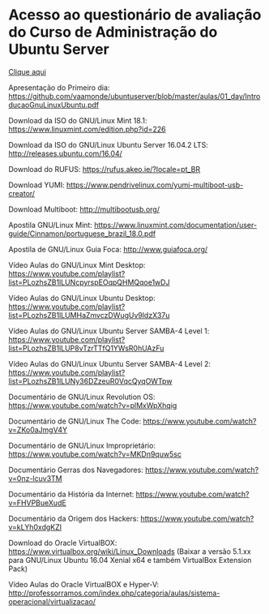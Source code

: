 <h1>Acesso ao questionário de avaliação do Curso de Administração do Ubuntu Server</h1>

<a href="https://goo.gl/forms/6dnhoTQ0qXvxch8s2" target="_blank">Clique aqui</a>

Apresentação do Primeiro dia: https://github.com/vaamonde/ubuntuserver/blob/master/aulas/01_day/IntroducaoGnuLinuxUbuntu.pdf<br>

Download da ISO do GNU/Linux Mint 18.1: https://www.linuxmint.com/edition.php?id=226

Download da ISO do GNU/Linux Ubuntu Server 16.04.2 LTS: http://releases.ubuntu.com/16.04/

Download do RUFUS: https://rufus.akeo.ie/?locale=pt_BR

Download YUMI: https://www.pendrivelinux.com/yumi-multiboot-usb-creator/

Download Multiboot: http://multibootusb.org/

Apostila GNU/Linux Mint: https://www.linuxmint.com/documentation/user-guide/Cinnamon/portuguese_brazil_18.0.pdf

Apostila de GNU/Linux Guia Foca: http://www.guiafoca.org/

Vídeo Aulas do GNU/Linux Mint Desktop: https://www.youtube.com/playlist?list=PLozhsZB1lLUNcpyrspEOqpQHMQqoe1wDJ

Vídeo Aulas do GNU/Linux Ubuntu Desktop: https://www.youtube.com/playlist?list=PLozhsZB1lLUMHaZmvczDWugUv9ldzX37u

Vídeo Aulas do GNU/Linux Ubuntu Server SAMBA-4 Level 1: https://www.youtube.com/playlist?list=PLozhsZB1lLUP8vTzrTTfQ1YWsR0hUAzFu

Vídeo Aulas do GNU/Linux Ubuntu Server SAMBA-4 Level 2: https://www.youtube.com/playlist?list=PLozhsZB1lLUNy36DZzeuR0VqcQyqOWTpw

Documentário de GNU/Linux Revolution OS: https://www.youtube.com/watch?v=plMxWpXhqig

Documentário de GNU/Linux The Code: https://www.youtube.com/watch?v=ZKo0aJmgV4Y

Documentário de GNU/Linux Improprietário: https://www.youtube.com/watch?v=MKDn9quw5sc

Documentário Gerras dos Navegadores: https://www.youtube.com/watch?v=0nz-lcuv3TM

Documentário da História da Internet: https://www.youtube.com/watch?v=FHVPBueXudE

Documentário da Origem dos Hackers: https://www.youtube.com/watch?v=kLYh0xdgKZI

Download do Oracle VirtualBOX: https://www.virtualbox.org/wiki/Linux_Downloads
(Baixar a versão 5.1.xx para GNU/Linux Ubuntu 16.04 Xenial x64 e também  VirtualBox Extension Pack)

Vídeo Aulas do Oracle VirtualBOX e Hyper-V: http://professorramos.com/index.php/categoria/aulas/sistema-operacional/virtualizacao/
